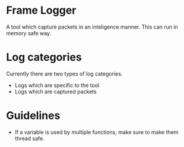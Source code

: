 # Frame Logger
A tool which capture packets in an inteligence manner. This can run in memory safe way.

# Log categories
Currently there are two types of log categories.

* Logs which are specific to the tool
* Logs which are captured packets

# Guidelines

* If a variable is used by multiple functions, make sure to make them thread safe.
